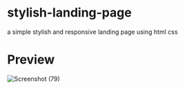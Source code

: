 # stylish-landing-page
a simple stylish  and responsive landing page using html css

# Preview

![Screenshot (79)](https://github.com/redoxrj/stylish-landing-page/assets/140983045/9d1c001d-c903-4fbf-a254-20bb55b2495e)
